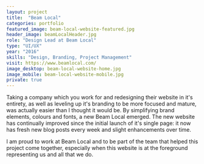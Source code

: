 ```yaml
---
layout: project
title:  "Beam Local"
categories: portfolio
featured_image: beam-local-website-featured.jpg
header_image: beamLocalHeader.jpg
role: "Design Lead at Beam Local"
type: "UI/UX"
year: "2016"
skills: "Design, Branding, Project Management"
visit: https://www.beamlocal.com/
image_desktop: beam-local-website-home.jpg
image_mobile: beam-local-website-mobile.jpg
private: true
---
```


Taking a company which you work for and redesigning their website in it's entirety,
as well as leveling up it's branding to be more focused and mature, was actually
easier than I thought it would be. By simplifying brand elements, colours and
fonts, a new Beam Local emerged. The new website has continually improved since
the initial launch of it's single page: it now has fresh new blog posts every week
and slight enhancements over time.

I am proud to work at Beam Local and to be part of the team that helped this
project come together, especially when this website is at the foreground
representing us and all that we do.
